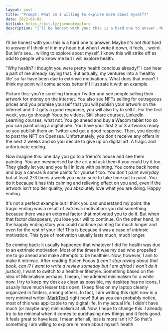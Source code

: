 ```yaml
---
layout: post
title: "Prompt: What am I willing to explore more about myself?"
date: 2022-08-02
bitlink: https://bit.ly/jpromptexplore
description: "I'll be honest with you: this is a hard one to answer. Maybe it's not *that* hard to answer if I think of it in my head but when I write it down, it feels... weird. But let's see... willing to explore about myself. I know this will strike off as odd to people who know me but I will explore..."
---
```


I'll be honest with you: this is a hard one to answer. Maybe it's not *that* hard to answer if I think of it in my head but when I write it down, it feels... weird. But let's see... willing to explore about myself. I know this will strike off as odd to people who know me but I will explore health.

"Why health? I thought you were pretty health concious already!" I can hear a part of me already saying that. But actually, my ventures into a 'healthy life' so far have been due to extrinsic motivations. What does that mean? I think my point will come across better if I illustrate it with an example.

Picture this: you're scrolling through Twitter and see people selling their artwork for money on the internet. You also see NFTs selling for outrageous prices and you promise yourself that you will publish your artwork on the internet and if it gets a good response, you will also try to sell it. For the first week, you go through Youtube videos, Skillshare courses, LinkedIn Learning courses, what not. You go ahead and buy a Wacom tablet too so you can paint using a digital pen. You have your first 2 or 3 artworks ready so you publish them on Twitter and get a good response. Then, you decide to post the NFT on Opensea. Unfortunately, you don't receive any offers in the next 2 weeks and so you decide to give up on digital art. A tragic and unfortunate ending.

Now imagine this: one day you go to a friend's house and see them painting. You are mesmerised by the art and ask them if you could try it too. They gladly let you and you fall in love with painting. You come back home and buy a canvas & some paints for yourself too. You don't paint *everyday* but at least 2-3 times a week you make sure to take time out to paint. You do it because it has this calming and relieving effect on you and, even if the artwork isn't top tier quality, you absolutely love what you are doing. Happy ending.

It's not a perfect example but I think you can understand my point: the tragic ending was a result of *extrinsic* motivation: you did something because there was an external factor that motivated you to do it. But when that factor disappears, you lose your will to continue. On the other hand, in the happily ending story you could continue painting for much longer and even for the rest of your life! This is because it was a case of *intrinsic* motivation. This type of motivation usually lasts much, much longer.

So coming back: it usually happened that whatever I did for health was due to an extrinsic motivation. Most of the times it was my dad who propelled me to go ahead and make attempts to be healthier. Now, however, I aim to make it intrinsic. After reading Stolen Focus (*I can't stop raving about that book, can I? I want to write a review someday but I am afriad I won't do it justice*), I want to switch to a healthier lifestyle. Something based on the idea of Minimalism perhaps. I mean, I've admired minimalism for a while now: I try to keep my desk as clean as possible, my desktop has no icons, I usually have much lesser tabs open, I keep files on my laptop cleanly organized in folders, among others. In fact, I am writing this right now in a very minimal writer ([MarkText](https://github.com/marktext/marktext)) right now! But as you can probably notice, most of this was applicable to my digital life. In my actual life, I didn't have much (or maybe *any*) minimalism at all. Now, I hope to change this. I already try to be minimal when it comes to purchasing new things and it feels good. It feels great to have less. I mean after all, less is more isn't it? So that's something I am willing to explore m more about myself: health